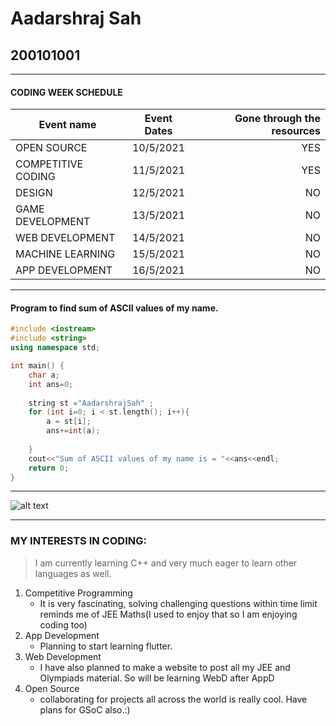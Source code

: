 # Aadarshraj Sah
## 200101001

***

#### CODING WEEK SCHEDULE
| Event name    | Event Dates    |Gone through the resources|
| ------------- |:-------------:| -----:                    |
| OPEN SOURCE   | 10/5/2021     | YES                       |
| COMPETITIVE CODING| 11/5/2021      | YES          |
| DESIGN | 12/5/2021    |   NO                    |
|GAME DEVELOPMENT | 13/5/2021 | NO
|WEB DEVELOPMENT | 14/5/2021 | NO |
|MACHINE LEARNING | 15/5/2021 | NO|
|APP DEVELOPMENT | 16/5/2021 | NO |


***

#### Program to find sum of ASCII values of my name.
```cpp
#include <iostream>
#include <string>
using namespace std;

int main() {
    char a;
    int ans=0;
    
    string st ="AadarshrajSah" ;
    for (int i=0; i < st.length(); i++){
        a = st[i];
        ans+=int(a);
    
    }
    cout<<"Sum of ASCII values of my name is = "<<ans<<endl;
    return 0;
}
```

***

![alt text](https://github.com/codingiitg/open_source_submission/blob/main/coding-club%20logo.png "Coding Club,IIT-G")

***

### MY INTERESTS IN CODING:

> I am currently learning C++ and very much eager to learn other languages as well.

1. Competitive Programming
    * It is very fascinating, solving challenging questions within time limit reminds me of JEE Maths(I used to enjoy that so I am enjoying coding too)
2. App Development
    * Planning to start learning flutter.
3. Web Development
    * I have also planned to make a website to post all my JEE and Olympiads material. So will be learning WebD after AppD
4. Open Source
    * collaborating for projects all across the world is really cool. Have plans for GSoC also.:)
    


